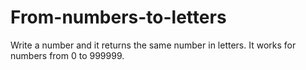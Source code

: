 # From-numbers-to-letters
Write a number and it returns the same number in letters. It works for numbers from 0 to 999999.
